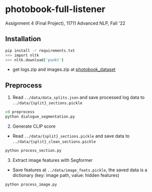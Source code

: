 # photobook-full-listener
Assignment 4 (Final Project), 11711 Advanced NLP, Fall '22

## Installation
```bash
pip install -r requirements.txt
>>> import nltk
>>> nltk.download('punkt')
```
* get logs.zip and images.zip at [photobook_dataset](https://github.com/dmg-photobook/photobook_dataset/logs.zip)

## Preprocess
1. Read `../data/data_splits.json` and save processed log data to `../data/{split}_sections.pickle`
  ```bash
  cd preprocess
  python dialogue_segmentation.py
  ```
2. Generate CLIP score
  * Read `../data/{split}_sections.pickle` and save data to `../data/{split}_clean_sections.pickle`
  ```bash
  python process_section.py
  ```
3. Extract image features with Segformer
  * Save features at `../data/image_feats.pickle`, the saved data is a dictionary (key: image path, value: hidden features)
  ```bash
  python process_image.py
  ```
